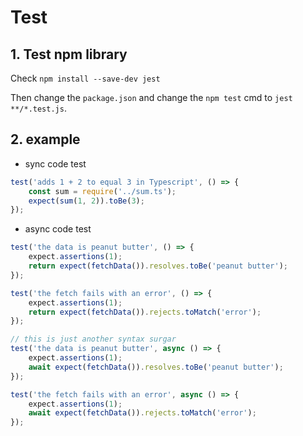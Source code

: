 # Test

## 1. Test npm library

Check `npm install --save-dev jest`

Then change the `package.json` and change the `npm test` cmd to `jest **/*.test.js`.

## 2. example

- sync code test

```ts
test('adds 1 + 2 to equal 3 in Typescript', () => {
    const sum = require('../sum.ts');
    expect(sum(1, 2)).toBe(3);
});
```

- async code test

```ts
test('the data is peanut butter', () => {
    expect.assertions(1);
    return expect(fetchData()).resolves.toBe('peanut butter');
});

test('the fetch fails with an error', () => {
    expect.assertions(1);
    return expect(fetchData()).rejects.toMatch('error');
});

// this is just another syntax surgar
test('the data is peanut butter', async () => {
    expect.assertions(1);
    await expect(fetchData()).resolves.toBe('peanut butter');
});

test('the fetch fails with an error', async () => {
    expect.assertions(1);
    await expect(fetchData()).rejects.toMatch('error');
});
```
